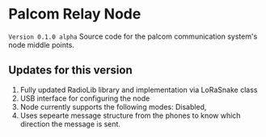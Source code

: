 # Palcom Relay Node
`Version 0.1.0 alpha`
Source code for the palcom communication system's node middle points.

<h2>Updates for this version</h2>
<ol>
<li>Fully updated RadioLib library and implementation via LoRaSnake class</li>
<li>USB interface for configuring the node</li>
<li>Node currently supports the following modes: Disabled, </li>
<li>Uses sepearte message structure from the phones to know which direction the message is sent.</li>
</ol>
